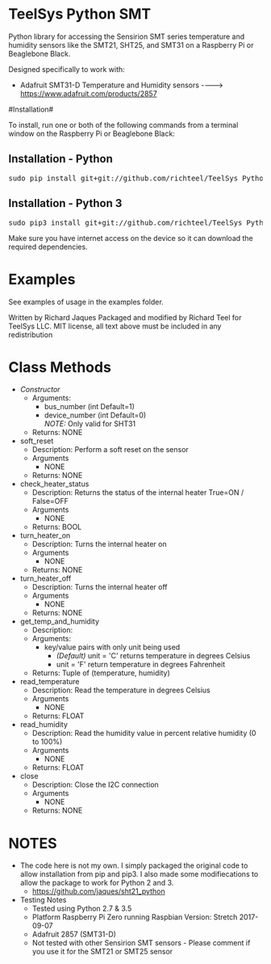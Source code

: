 TeelSys Python SMT
===================

Python library for accessing the Sensirion SMT series temperature and humidity sensors like the SMT21, SHT25, and SMT31 on a Raspberry Pi or Beaglebone Black.

Designed specifically to work with:

- Adafruit SMT31-D Temperature and Humidity sensors ----&gt; https://www.adafruit.com/products/2857

#Installation#

To install, run one or both of the following commands from a terminal window on the Raspberry Pi or Beaglebone Black:

## Installation - Python ##

<pre>sudo pip install git+git://github.com/richteel/TeelSys_Python_SHT.git</pre>

## Installation - Python 3 ##

<pre>sudo pip3 install git+git://github.com/richteel/TeelSys_Python_SHT.git</pre>


Make sure you have internet access on the device so it can download the required dependencies.

# Examples #

See examples of usage in the examples folder.

Written by Richard Jaques
Packaged and modified by Richard Teel for TeelSys LLC.
MIT license, all text above must be included in any redistribution

# Class Methods #

- *Constructor*
	- Arguments:
		- bus_number (int Default=1)
		- device_number (int Default=0)<br/>
			*NOTE:* Only valid for SHT31 
	- Returns: NONE
- soft_reset
	- Description: Perform a soft reset on the sensor
	- Arguments
		- NONE
	- Returns: NONE
- check_heater_status
	- Description: Returns the status of the internal heater True=ON / False=OFF
	- Arguments
		- NONE
	- Returns: BOOL
- turn_heater_on
	- Description: Turns the internal heater on
	- Arguments
		- NONE
	- Returns: NONE
- turn_heater_off
	- Description: Turns the internal heater off
	- Arguments
		- NONE
	- Returns: NONE
- get_temp_and_humidity
	- Description:
	- Arguments:
		- key/value pairs with only unit being used
			- *(Default)* unit = 'C' returns temperature in degrees Celsius
			- unit = 'F' return temperature in degrees Fahrenheit
	- Returns: Tuple of (temperature, humidity)
- read_temperature
	- Description: Read the temperature in degrees Celsius
	- Arguments
		- NONE
	- Returns: FLOAT
- read_humidity
	- Description: Read the humidity value in percent relative humidity (0 to 100%)
	- Arguments
		- NONE
	- Returns: FLOAT
- close
	- Description: Close the I2C connection
	- Arguments
		- NONE
	- Returns: NONE


# NOTES #

- The code here is not my own. I simply packaged the original code to allow installation from pip and pip3. I also made some modifiecations to allow the package to work for Python 2 and 3.
	- https://github.com/jaques/sht21_python
- Testing Notes
	- Tested using Python 2.7 & 3.5
	- Platform Raspberry Pi Zero running Raspbian Version: Stretch 2017-09-07
	- Adafruit 2857 (SMT31-D)
	- Not tested with other Sensirion SMT sensors - Please comment if you use it for the SMT21 or SMT25 sensor

